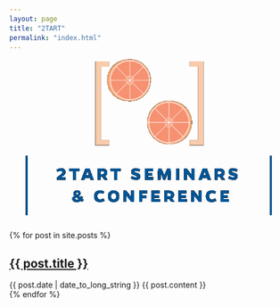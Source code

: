```yaml
---
layout: page
title: "2TART"
permalink: "index.html"
---
```




![2tart](assets/images/2tart-crop.png)

  {% for post in site.posts %}
  <article>
    <h2>
      <a href="/optin/{{ post.url }}">
        {{ post.title }}
      </a>
    </h2>
    <time datetime="{{ post.date | date: "%Y-%m-%d" }}">{{ post.date | date_to_long_string }}</time>
    {{ post.content }}
  </article>
{% endfor %}